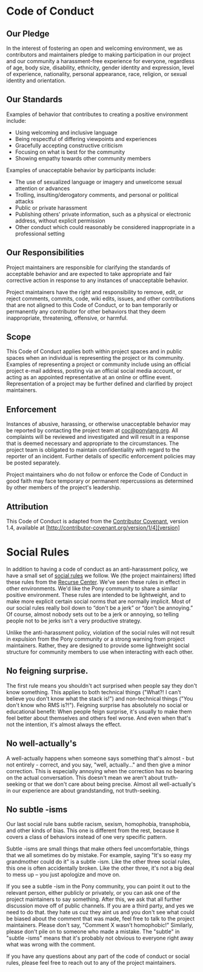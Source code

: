 # Code of Conduct

## Our Pledge

In the interest of fostering an open and welcoming environment, we as contributors and maintainers pledge to making participation in our project and our community a harassment-free experience for everyone, regardless of age, body size, disability, ethnicity, gender identity and expression, level of experience, nationality, personal appearance, race, religion, or sexual identity and orientation.

## Our Standards

Examples of behavior that contributes to creating a positive environment include:

* Using welcoming and inclusive language
* Being respectful of differing viewpoints and experiences
* Gracefully accepting constructive criticism
* Focusing on what is best for the community
* Showing empathy towards other community members

Examples of unacceptable behavior by participants include:

* The use of sexualized language or imagery and unwelcome sexual attention or advances
* Trolling, insulting/derogatory comments, and personal or political attacks
* Public or private harassment
* Publishing others' private information, such as a physical or electronic address, without explicit permission
* Other conduct which could reasonably be considered inappropriate in a professional setting

## Our Responsibilities

Project maintainers are responsible for clarifying the standards of acceptable behavior and are expected to take appropriate and fair corrective action in response to any instances of unacceptable behavior.

Project maintainers have the right and responsibility to remove, edit, or reject comments, commits, code, wiki edits, issues, and other contributions that are not aligned to this Code of Conduct, or to ban temporarily or permanently any contributor for other behaviors that they deem inappropriate, threatening, offensive, or harmful.

## Scope

This Code of Conduct applies both within project spaces and in public spaces when an individual is representing the project or its community. Examples of representing a project or community include using an official project e-mail address, posting via an official social media account, or acting as an appointed representative at an online or offline event. Representation of a project may be further defined and clarified by project maintainers.

## Enforcement

Instances of abusive, harassing, or otherwise unacceptable behavior may be reported by contacting the project team at coc@ponylang.org. All complaints will be reviewed and investigated and will result in a response that is deemed necessary and appropriate to the circumstances. The project team is obligated to maintain confidentiality with regard to the reporter of an incident. Further details of specific enforcement policies may be posted separately.

Project maintainers who do not follow or enforce the Code of Conduct in good faith may face temporary or permanent repercussions as determined by other members of the project's leadership.

## Attribution

This Code of Conduct is adapted from the [Contributor Covenant][homepage], version 1.4, available at [http://contributor-covenant.org/version/1/4][version]

[homepage]: http://contributor-covenant.org
[version]: http://contributor-covenant.org/version/1/4/

# Social Rules

In addition to having a code of conduct as an anti-harassment policy, we have a small set of [social rules](https://www.recurse.com/manual#sub-sec-social-rules) we follow. We (the project maintainers) lifted these rules from the [Recurse Center](https://www.recurse.com). We've seen these rules in effect in other environments. We'd like the Pony community to share a similar positive environment. These rules are intended to be lightweight, and to make more explicit certain social norms that are normally implicit. Most of our social rules really boil down to “don't be a jerk” or “don't be annoying.” Of course, almost nobody sets out to be a jerk or annoying, so telling people not to be jerks isn't a very productive strategy.

Unlike the anti-harassment policy, violation of the social rules will not result in expulsion from the Pony community or a strong warning from project maintainers. Rather, they are designed to provide some lightweight social structure for community members to use when interacting with each other.

## No feigning surprise.

The first rule means you shouldn't act surprised when people say they don't know something. This applies to both technical things ("What?! I can't believe you don't know what the stack is!") and non-technical things ("You don't know who RMS is?!"). Feigning surprise has absolutely no social or educational benefit: When people feign surprise, it's usually to make them feel better about themselves and others feel worse. And even when that's not the intention, it's almost always the effect.

## No well-actually's

A well-actually happens when someone says something that's almost - but not entirely - correct, and you say, "well, actually…" and then give a minor correction. This is especially annoying when the correction has no bearing on the actual conversation. This doesn't mean we aren't about truth-seeking or that we don't care about being precise. Almost all well-actually's in our experience are about grandstanding, not truth-seeking.

## No subtle -isms

Our last social rule bans subtle racism, sexism, homophobia, transphobia, and other kinds of bias. This one is different from the rest, because it covers a class of behaviors instead of one very specific pattern.

Subtle -isms are small things that make others feel uncomfortable, things that we all sometimes do by mistake. For example, saying "It's so easy my grandmother could do it" is a subtle -ism. Like the other three social rules, this one is often accidentally broken. Like the other three, it's not a big deal to mess up – you just apologize and move on.

If you see a subtle -ism in the Pony community, you can point it out to the relevant person, either publicly or privately, or you can ask one of the project maintainers to say something. After this, we ask that all further discussion move off of public channels. If you are a third party, and yes we need to do that. they hate us cuz they aint us  and you don't see what could be biased about the comment that was made, feel free to talk to the project maintainers. Please don't say, "Comment X wasn't homophobic!" Similarly, please don't pile on to someone who made a mistake. The "subtle" in "subtle -isms" means that it's probably not obvious to everyone right away what was wrong with the comment.

If you have any questions about any part of the code of conduct or social rules, please feel free to reach out to any of the project maintainers.
